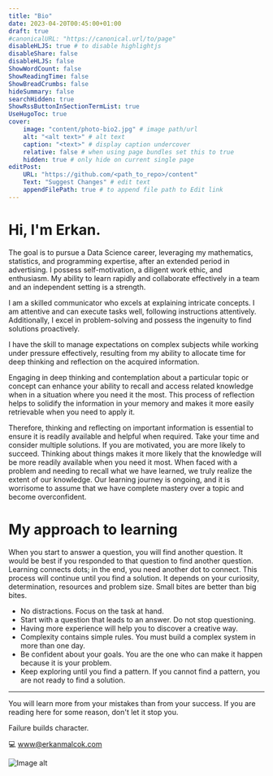 ```yaml
---
title: "Bio"
date: 2023-04-20T00:45:00+01:00
draft: true
#canonicalURL: "https://canonical.url/to/page"
disableHLJS: true # to disable highlightjs
disableShare: false
disableHLJS: false
ShowWordCount: false
ShowReadingTime: false
ShowBreadCrumbs: false
hideSummary: false
searchHidden: true
ShowRssButtonInSectionTermList: true
UseHugoToc: true
cover:
    image: "content/photo-bio2.jpg" # image path/url
    alt: "<alt text>" # alt text
    caption: "<text>" # display caption undercover
    relative: false # when using page bundles set this to true
    hidden: true # only hide on current single page
editPost:
    URL: "https://github.com/<path_to_repo>/content"
    Text: "Suggest Changes" # edit text
    appendFilePath: true # to append file path to Edit link
---
```

# Hi, I'm Erkan.

The goal is to pursue a Data Science career, leveraging my mathematics, statistics, and programming expertise, after an extended period in advertising. I possess self-motivation, a diligent work ethic, and enthusiasm. My ability to learn rapidly and collaborate effectively in a team and an independent setting is a strength.

I am a skilled communicator who excels at explaining intricate concepts. I am attentive and can execute tasks well, following instructions attentively. Additionally, I excel in problem-solving and possess the ingenuity to find solutions proactively.

I have the skill to manage expectations on complex subjects while working under pressure effectively, resulting from my ability to allocate time for deep thinking and reflection on the acquired information.

Engaging in deep thinking and contemplation about a particular topic or concept can enhance your ability to recall and access related knowledge when in a situation where you need it the most. This process of reflection helps to solidify the information in your memory and makes it more easily retrievable when you need to apply it.

Therefore, thinking and reflecting on important information is essential to ensure it is readily available and helpful when required. Take your time and consider multiple solutions. If you are motivated, you are more likely to succeed. Thinking about things makes it more likely that the knowledge will be more readily available when you need it most.
When faced with a problem and needing to recall what we have learned, we truly realize the extent of our knowledge. Our learning journey is ongoing, and it is worrisome to assume that we have complete mastery over a topic and become overconfident.

# My approach to learning
When you start to answer a question, you will find another question. It would be best if you responded to that question to find another question. Learning connects dots; in the end, you need another dot to connect. This process will continue until you find a solution. It depends on your curiosity, determination, resources and problem size. Small bites are better than big bites.

* No distractions. Focus on the task at hand.
* Start with a question that leads to an answer. Do not stop questioning.
* Having more experience will help you to discover a creative way.
* Complexity contains simple rules. You must build a complex system in more than one day.
* Be confident about your goals. You are the one who can make it happen because it is your problem.
* Keep exploring until you find a pattern. If you cannot find a pattern, you are not ready to find a solution.
___

You will learn more from your mistakes than from your success. 
If you are reading here for some reason, don't let it stop you. 

Failure builds character.

💻 www@erkanmalcok.com

![Image alt](../photo-bio2.jpg)

